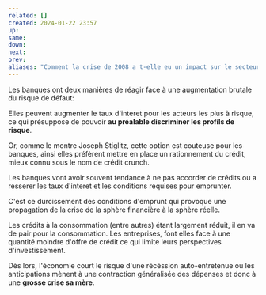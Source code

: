 ```yaml
---
related: []
created: 2024-01-22 23:57
up:
same:
down:
next:
prev:
aliases: "Comment la crise de 2008 a t-elle eu un impact sur le secteur réel ?"
---
```


Les banques ont deux manières de réagir face à une augmentation brutale du risque de défaut:

Elles peuvent augmenter le taux d'interet pour les acteurs les plus à risque, ce qui présuppose de pouvoir **au préalable discriminer les profils de risque**.

Or, comme le montre Joseph Stiglitz, cette option est couteuse pour les banques, ainsi elles préfèrent mettre en place un rationnement du crédit, mieux connu sous le nom de crédit crunch.

Les banques vont avoir souvent tendance à ne pas accorder de crédits ou a resserer les taux d'interet et les conditions requises pour emprunter.

C'est ce durcissement des conditions d'emprunt qui provoque une propagation de la crise de la sphère financière à la sphère réelle.

Les crédits à la consommation (entre autres) étant largement réduit, il en va de pair pour la consommation.
Les entreprises, font elles face à une quantité moindre d'offre de crédit ce qui limite leurs perspectives d'investissement.

Dès lors, l'économie court le risque d'une récéssion auto-entretenue ou les anticipations mènent à une contraction généralisée des dépenses et donc à une **grosse crise sa mère**.


